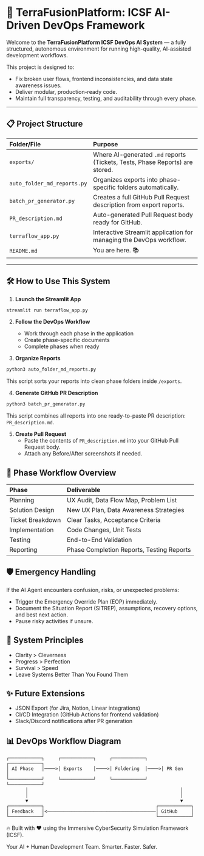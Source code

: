 # 🚀 TerraFusionPlatform: ICSF AI-Driven DevOps Framework

Welcome to the **TerraFusionPlatform ICSF DevOps AI System** — a fully structured, autonomous environment for running high-quality, AI-assisted development workflows.

This project is designed to:
- Fix broken user flows, frontend inconsistencies, and data state awareness issues.
- Deliver modular, production-ready code.
- Maintain full transparency, testing, and auditability through every phase.

---

## 📋 Project Structure

| Folder/File | Purpose |
|:---|:---|
| `exports/` | Where AI-generated `.md` reports (Tickets, Tests, Phase Reports) are stored. |
| `auto_folder_md_reports.py` | Organizes exports into phase-specific folders automatically. |
| `batch_pr_generator.py` | Creates a full GitHub Pull Request description from export reports. |
| `PR_description.md` | Auto-generated Pull Request body ready for GitHub. |
| `terraflow_app.py` | Interactive Streamlit application for managing the DevOps workflow. |
| `README.md` | You are here. 📚 |

---

## 🛠 How to Use This System

1. **Launch the Streamlit App**
```bash
streamlit run terraflow_app.py
```

2. **Follow the DevOps Workflow**
   - Work through each phase in the application
   - Create phase-specific documents
   - Complete phases when ready

3. **Organize Reports**
```bash
python3 auto_folder_md_reports.py
```
This script sorts your reports into clean phase folders inside `/exports`.

4. **Generate GitHub PR Description**
```bash
python3 batch_pr_generator.py
```
This script combines all reports into one ready-to-paste PR description: `PR_description.md`.

5. **Create Pull Request**
   - Paste the contents of `PR_description.md` into your GitHub Pull Request body.
   - Attach any Before/After screenshots if needed.

## 📑 Phase Workflow Overview

| Phase | Deliverable |
|:---|:---|
| Planning | UX Audit, Data Flow Map, Problem List |
| Solution Design | New UX Plan, Data Awareness Strategies |
| Ticket Breakdown | Clear Tasks, Acceptance Criteria |
| Implementation | Code Changes, Unit Tests |
| Testing | End-to-End Validation |
| Reporting | Phase Completion Reports, Testing Reports |

## 🛡 Emergency Handling

If the AI Agent encounters confusion, risks, or unexpected problems:
- Trigger the Emergency Override Plan (EOP) immediately.
- Document the Situation Report (SITREP), assumptions, recovery options, and best next action.
- Pause risky activities if unsure.

## 🧩 System Principles

- Clarity > Cleverness
- Progress > Perfection
- Survival > Speed
- Leave Systems Better Than You Found Them

## ✨ Future Extensions

- JSON Export (for Jira, Notion, Linear integrations)
- CI/CD Integration (GitHub Actions for frontend validation)
- Slack/Discord notifications after PR generation

## 📊 DevOps Workflow Diagram

```
┌────────────┐     ┌────────────┐     ┌────────────┐     ┌────────────┐
│ AI Phase   │────>│ Exports    │────>│ Foldering  │────>│ PR Gen     │
└────────────┘     └────────────┘     └────────────┘     └────────────┘
       │                                                        │
       │                                                        │
       ▼                                                        ▼
┌────────────┐                                         ┌────────────┐
│ Feedback   │<────────────────────────────────────────│ GitHub     │
└────────────┘                                         └────────────┘
```

🔥 Built with ❤️ using the Immersive CyberSecurity Simulation Framework (ICSF).

Your AI + Human Development Team. Smarter. Faster. Safer.